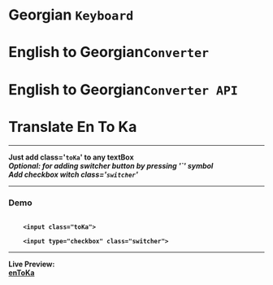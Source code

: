 <h1>Georgian <code>Keyboard</code></h1>
<h1>English to Georgian<code>Converter</code></h1>
<h1>English to Georgian<code>Converter API</code></h1>
<h1>Translate En To Ka</h1>
<hr>
<b>Just add class='<code>toKa</code>' to any textBox
<br>
<i>Optional: for adding switcher button by pressing '`' symbol <br>
Add checkbox witch class='<code>switcher</code>'</i>
<hr>
<h3>Demo</h3>
<code>
 	&lt;input class="toKa"&gt; <br>
	&lt;input type="checkbox" class="switcher"&gt;
</code>

<hr>

<b>Live Preview: </b><br>
	<a target="_blank" href="https://bichiko.github.io/enToKa/">enToKa</a>
